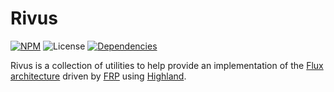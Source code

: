 # Rivus
[![NPM](http://img.shields.io/npm/v/rivus.svg?style=flat-square)](https://www.npmjs.org/package/rivus)
![License](http://img.shields.io/npm/l/rivus.svg?style=flat-square)
[![Dependencies](http://img.shields.io/david/rivus/rivus.svg?style=flat-square)](https://david-dm.org/rivus/rivus)

Rivus is a collection of utilities to help provide an implementation of the
[Flux architecture](http://facebook.github.io/flux/docs/overview.html) driven
by [FRP](http://en.wikipedia.org/wiki/Functional_reactive_programming) using
[Highland](http://highlandjs.org/).

